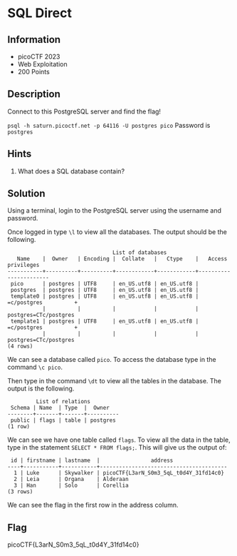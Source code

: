 # SQL Direct

## Information

- picoCTF 2023
- Web Exploitation
- 200 Points

## Description

Connect to this PostgreSQL server and find the flag!

`psql -h saturn.picoctf.net -p 64116 -U postgres pico`
Password is `postgres`

## Hints

1. What does a SQL database contain?

## Solution

Using a terminal, login to the PostgreSQL server using the username and password.

Once logged in type `\l` to view all the databases. The output should be the following.

```
                                 List of databases
   Name    |  Owner   | Encoding |  Collate   |   Ctype    |   Access privileges
-----------+----------+----------+------------+------------+-----------------------
 pico      | postgres | UTF8     | en_US.utf8 | en_US.utf8 |
 postgres  | postgres | UTF8     | en_US.utf8 | en_US.utf8 |
 template0 | postgres | UTF8     | en_US.utf8 | en_US.utf8 | =c/postgres          +
           |          |          |            |            | postgres=CTc/postgres
 template1 | postgres | UTF8     | en_US.utf8 | en_US.utf8 | =c/postgres          +
           |          |          |            |            | postgres=CTc/postgres
(4 rows)
```

We can see a database called `pico`. To access the database type in the command `\c pico`.

Then type in the command `\dt` to view all the tables in the database. The output is the following.

```
         List of relations
 Schema | Name  | Type  |  Owner
--------+-------+-------+----------
 public | flags | table | postgres
(1 row)
```

We can see we have one table called `flags`. To view all the data in the table, type in the statement `SELECT * FROM flags;`. This will give us the output of:

```
 id | firstname | lastname  |                address
----+-----------+-----------+----------------------------------------
  1 | Luke      | Skywalker | picoCTF{L3arN_S0m3_5qL_t0d4Y_31fd14c0}
  2 | Leia      | Organa    | Alderaan
  3 | Han       | Solo      | Corellia
(3 rows)
```

We can see the flag in the first row in the address column.

## Flag

picoCTF{L3arN_S0m3_5qL_t0d4Y_31fd14c0}
